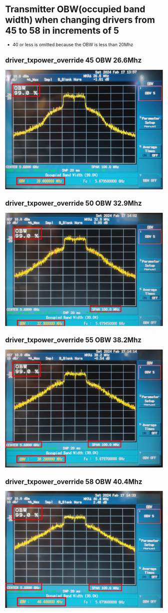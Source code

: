 
# Transmitter OBW(occupied band width) when changing drivers from 45 to 58 in increments of 5
- 40 or less is omitted because the OBW is less than 20Mhz
## driver_txpower_override 45    OBW 26.6Mhz

![top](45/1357.jpg)

## driver_txpower_override 50    OBW 32.9Mhz

![top](50/1402.jpg)

## driver_txpower_override 55   OBW 38.2Mhz

![top](55/1414.jpg)

## driver_txpower_override 58   OBW 40.4Mhz

![top](58/1433.jpg)



